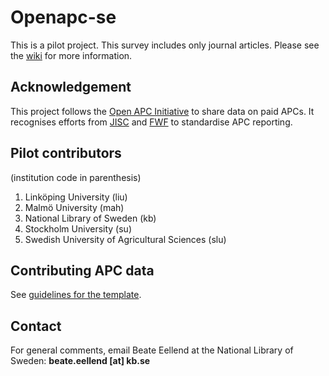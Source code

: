 # Openapc-se

This is a pilot project. This survey includes only journal articles. Please see the [wiki](https://github.com/Kungbib/openapc-se/wiki) for more information.

## Acknowledgement  
This project follows the [Open APC Initiative](https://github.com/OpenAPC/openapc-de) to share data on paid APCs. It recognises efforts from [JISC](https://www.jisc-collections.ac.uk/Jisc-Monitor/APC-data-collection/) and [FWF](https://figshare.com/articles/Austrian_Science_Fund_FWF_Publication_Cost_Data_2014/1378610) to standardise APC reporting.    

## Pilot contributors 
(institution code in parenthesis)

1. Linköping University (liu)  
2. Malmö University (mah)
3. National Library of Sweden (kb)   
4. Stockholm University (su)   
5. Swedish University of Agricultural Sciences (slu)

## Contributing APC data
See [guidelines for the template](https://github.com/Kungbib/openapc-se/wiki/Guide-for-completing-the-survey).

## Contact

For general comments, email Beate Eellend at the National Library of Sweden: **beate.eellend [at] kb.se** 





